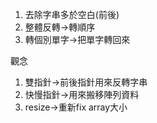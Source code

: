 1. 去除字串多於空白(前後)
2. 整體反轉->轉順序
3. 轉個別單字->把單字轉回來

觀念
1. 雙指針->前後指針用來反轉字串
2. 快慢指針->用來搬移陣列資料
3. resize->重新fix array大小

